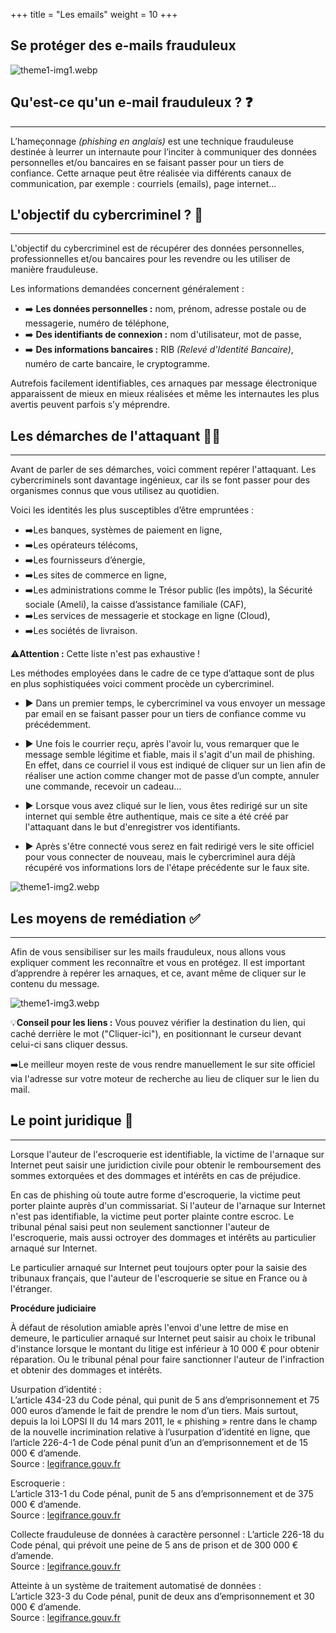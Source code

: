 +++
title = "Les emails"
weight = 10
+++

<div id="h2-img-center">

## Se protéger des e-mails frauduleux

![theme1-img1.webp](https://cybersafe-dls.fr/t1-img/theme1-img1.webp)

</div>

## Qu'est-ce qu'un e-mail frauduleux ? ❓
---

  L’hameçonnage _(phishing en anglais)_ est une technique frauduleuse destinée à leurrer un internaute pour l’inciter à communiquer des données personnelles et/ou bancaires en se faisant passer pour un tiers de confiance. Cette arnaque peut être réalisée via différents canaux de communication, par exemple : courriels (emails), page internet...


## L'objectif du cybercriminel ? <span style="color: ">🎯</span>
---

L'objectif du cybercriminel est de récupérer des données personnelles, professionnelles et/ou bancaires pour les revendre ou les utiliser de manière frauduleuse.

Les informations demandées concernent généralement :

- ➡️ **Les données personnelles :** nom, prénom, adresse postale ou de messagerie, numéro de téléphone,
- ➡️ **Des identifiants de connexion :** nom d'utilisateur, mot de passe,
- ➡️ **Des informations bancaires :** RIB _(Relevé d'Identité Bancaire)_, numéro de carte bancaire, le cryptogramme.

Autrefois facilement identifiables, ces arnaques par message électronique apparaissent de mieux en mieux réalisées et même les internautes les plus avertis peuvent parfois s’y méprendre.


## Les démarches de l'attaquant 👨‍💻
---

Avant de parler de ses démarches, voici comment repérer l'attaquant.
Les cybercriminels sont davantage ingénieux, car ils se font passer pour des organismes connus que vous utilisez au quotidien.

Voici les identités les plus susceptibles d’être empruntées :

- ➡️Les banques, systèmes de paiement en ligne,
- ➡️Les opérateurs télécoms,
- ➡️Les fournisseurs d’énergie,
- ➡️Les sites de commerce en ligne,
- ➡️Les administrations comme le Trésor public (les impôts), la Sécurité sociale (Ameli), la caisse d’assistance familiale (CAF),
- ➡️Les services de messagerie et stockage en ligne (Cloud),
- ➡️Les sociétés de livraison.


⚠️**Attention :** Cette liste n'est pas exhaustive !

Les méthodes employées dans le cadre de ce type d’attaque sont de plus en plus sophistiquées voici comment procède un cybercriminel.

- :arrow_forward: Dans un premier temps, le cybercriminel va vous envoyer un message par email en se faisant passer pour un tiers de confiance comme vu précédemment.

- :arrow_forward: Une fois le courrier reçu, après l'avoir lu, vous remarquer que le message semble légitime et fiable, mais il s'agit d'un mail de phishing. En effet, dans ce courriel il vous est indiqué de cliquer sur un lien afin de réaliser une action comme changer mot de passe d’un compte, annuler une commande, recevoir un cadeau…

- :arrow_forward: Lorsque vous avez cliqué sur le lien, vous êtes redirigé sur un site internet qui semble être authentique, mais ce site a été créé par l'attaquant dans le but d'enregistrer vos identifiants.

- :arrow_forward: Après s'être connecté vous serez en fait redirigé vers le site officiel pour vous connecter de nouveau, mais le cybercriminel aura déjà récupéré vos informations lors de l'étape précédente sur le faux site.

![theme1-img2.webp](https://cybersafe-dls.fr/t1-img/theme1-img2.webp)


## Les moyens de remédiation ✅
---

Afin de vous sensibiliser sur les mails frauduleux, nous allons vous expliquer comment les reconnaître et vous en protégez. Il est important d’apprendre à repérer les arnaques, et ce, avant même de cliquer sur le contenu du message.

![theme1-img3.webp](https://cybersafe-dls.fr/t1-img/theme1-img3.webp)


💡**Conseil pour les liens :** Vous pouvez vérifier la destination du lien, qui caché derrière le mot ("Cliquer-ici"), en positionnant le curseur devant celui-ci sans cliquer dessus.

➡️Le meilleur moyen reste de vous rendre manuellement le sur site officiel via l'adresse sur votre moteur de recherche au lieu de cliquer sur le lien du mail.


## Le point juridique 📘
---

Lorsque l'auteur de l'escroquerie est identifiable, la victime de l'arnaque sur Internet peut saisir une juridiction civile pour obtenir le remboursement des sommes extorquées et des dommages et intérêts en cas de préjudice.

En cas de phishing où toute autre forme d'escroquerie, la victime peut porter plainte auprès d'un commissariat. Si l'auteur de l'arnaque sur Internet n'est pas identifiable, la victime peut porter plainte contre escroc. Le tribunal pénal saisi peut non seulement sanctionner l'auteur de l'escroquerie, mais aussi octroyer des dommages et intérêts au particulier arnaqué sur Internet.

Le particulier arnaqué sur Internet peut toujours opter pour la saisie des tribunaux français, que l'auteur de l'escroquerie se situe en France ou à l'étranger.

**Procédure judiciaire**

À défaut de résolution amiable après l'envoi d'une lettre de mise en demeure, le particulier arnaqué sur Internet peut saisir au choix le tribunal d'instance lorsque le montant du litige est inférieur à 10 000 € pour obtenir réparation. Ou le tribunal pénal pour faire sanctionner l'auteur de l'infraction et obtenir des dommages et intérêts.

Usurpation d’identité :  
L’article 434-23 du Code pénal, qui punit de 5 ans d’emprisonnement et 75 000 euros d’amende le fait de prendre le nom d’un tiers. Mais surtout, depuis la loi LOPSI II du 14 mars 2011, le « phishing » rentre dans le champ de la nouvelle incrimination relative à l’usurpation d’identité en ligne, que l’article 226-4-1 de Code pénal punit d’un an d’emprisonnement et de 15 000 € d’amende.   
Source : [legifrance.gouv.fr](https://www.legifrance.gouv.fr/codes/section_lc/LEGITEXT000006070719/LEGISCTA000006165379/#LEGISCTA000006165379)

Escroquerie :  
L’article 313-1 du Code pénal, punit de 5 ans d’emprisonnement et de 375 000 € d’amende.  
Source : [legifrance.gouv.fr](https://www.legifrance.gouv.fr/codes/id/LEGISCTA000006165331/)

Collecte frauduleuse de données à caractère personnel : 
L’article 226-18 du Code pénal, qui prévoit une peine de 5 ans de prison et de 300 000 € d’amende.  
Source : [legifrance.gouv.fr](https://www.legifrance.gouv.fr/codes/section_lc/LEGITEXT000006070719/LEGISCTA000006165313/#LEGISCTA000006165313)

Atteinte à un système de traitement automatisé de données :  
L’article 323-3 du Code pénal, punit de deux ans d’emprisonnement et 30 000 € d’amende.  
Source : [legifrance.gouv.fr](https://www.legifrance.gouv.fr/codes/id/LEGISCTA000006149839/)

